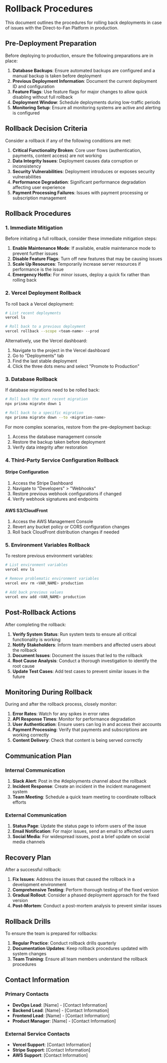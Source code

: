 # Rollback Procedures

This document outlines the procedures for rolling back deployments in case of issues with the Direct-to-Fan Platform in production.

## Pre-Deployment Preparation

Before deploying to production, ensure the following preparations are in place:

1. **Database Backups**: Ensure automated backups are configured and a manual backup is taken before deployment
2. **Previous Deployment Information**: Document the current deployment ID and configuration
3. **Feature Flags**: Use feature flags for major changes to allow quick disabling without full rollback
4. **Deployment Window**: Schedule deployments during low-traffic periods
5. **Monitoring Setup**: Ensure all monitoring systems are active and alerting is configured

## Rollback Decision Criteria

Consider a rollback if any of the following conditions are met:

1. **Critical Functionality Broken**: Core user flows (authentication, payments, content access) are not working
2. **Data Integrity Issues**: Deployment causes data corruption or inconsistency
3. **Security Vulnerabilities**: Deployment introduces or exposes security vulnerabilities
4. **Performance Degradation**: Significant performance degradation affecting user experience
5. **Payment Processing Failures**: Issues with payment processing or subscription management

## Rollback Procedures

### 1. Immediate Mitigation

Before initiating a full rollback, consider these immediate mitigation steps:

1. **Enable Maintenance Mode**: If available, enable maintenance mode to prevent further issues
2. **Disable Feature Flags**: Turn off new features that may be causing issues
3. **Scale Up Resources**: Temporarily increase server resources if performance is the issue
4. **Emergency Hotfix**: For minor issues, deploy a quick fix rather than rolling back

### 2. Vercel Deployment Rollback

To roll back a Vercel deployment:

```bash
# List recent deployments
vercel ls

# Roll back to a previous deployment
vercel rollback --scope <team-name> --prod
```

Alternatively, use the Vercel dashboard:

1. Navigate to the project in the Vercel dashboard
2. Go to "Deployments" tab
3. Find the last stable deployment
4. Click the three dots menu and select "Promote to Production"

### 3. Database Rollback

If database migrations need to be rolled back:

```bash
# Roll back the most recent migration
npx prisma migrate down 1

# Roll back to a specific migration
npx prisma migrate down --to <migration-name>
```

For more complex scenarios, restore from the pre-deployment backup:

1. Access the database management console
2. Restore the backup taken before deployment
3. Verify data integrity after restoration

### 4. Third-Party Service Configuration Rollback

#### Stripe Configuration

1. Access the Stripe Dashboard
2. Navigate to "Developers" > "Webhooks"
3. Restore previous webhook configurations if changed
4. Verify webhook signatures and endpoints

#### AWS S3/CloudFront

1. Access the AWS Management Console
2. Revert any bucket policy or CORS configuration changes
3. Roll back CloudFront distribution changes if needed

### 5. Environment Variables Rollback

To restore previous environment variables:

```bash
# List environment variables
vercel env ls

# Remove problematic environment variables
vercel env rm <VAR_NAME> production

# Add back previous values
vercel env add <VAR_NAME> production
```

## Post-Rollback Actions

After completing the rollback:

1. **Verify System Status**: Run system tests to ensure all critical functionality is working
2. **Notify Stakeholders**: Inform team members and affected users about the rollback
3. **Document Issues**: Document the issues that led to the rollback
4. **Root Cause Analysis**: Conduct a thorough investigation to identify the root cause
5. **Update Test Cases**: Add test cases to prevent similar issues in the future

## Monitoring During Rollback

During and after the rollback process, closely monitor:

1. **Error Rates**: Watch for any spikes in error rates
2. **API Response Times**: Monitor for performance degradation
3. **User Authentication**: Ensure users can log in and access their accounts
4. **Payment Processing**: Verify that payments and subscriptions are working correctly
5. **Content Delivery**: Check that content is being served correctly

## Communication Plan

### Internal Communication

1. **Slack Alert**: Post in the #deployments channel about the rollback
2. **Incident Response**: Create an incident in the incident management system
3. **Team Meeting**: Schedule a quick team meeting to coordinate rollback efforts

### External Communication

1. **Status Page**: Update the status page to inform users of the issue
2. **Email Notification**: For major issues, send an email to affected users
3. **Social Media**: For widespread issues, post a brief update on social media channels

## Recovery Plan

After a successful rollback:

1. **Fix Issues**: Address the issues that caused the rollback in a development environment
2. **Comprehensive Testing**: Perform thorough testing of the fixed version
3. **Gradual Rollout**: Consider a phased deployment approach for the fixed version
4. **Post-Mortem**: Conduct a post-mortem analysis to prevent similar issues

## Rollback Drills

To ensure the team is prepared for rollbacks:

1. **Regular Practice**: Conduct rollback drills quarterly
2. **Documentation Updates**: Keep rollback procedures updated with system changes
3. **Team Training**: Ensure all team members understand the rollback procedures

## Contact Information

### Primary Contacts

- **DevOps Lead**: [Name] - [Contact Information]
- **Backend Lead**: [Name] - [Contact Information]
- **Frontend Lead**: [Name] - [Contact Information]
- **Product Manager**: [Name] - [Contact Information]

### External Service Contacts

- **Vercel Support**: [Contact Information]
- **Stripe Support**: [Contact Information]
- **AWS Support**: [Contact Information]